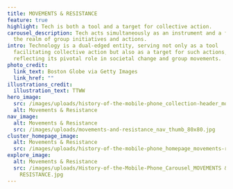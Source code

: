 ```yaml
---
title: MOVEMENTS & RESISTANCE
feature: true
highlight: Tech is both a tool and a target for collective action.
carousel_description: Tech acts simultaneously as an instrument and a focus in
  the realm of group initiatives and actions.
intro: Technology is a dual-edged entity, serving not only as a tool
  facilitating collective action but also as a target for such actions,
  reflecting its pivotal role in societal change and group movements.
photo_credit:
  link_text: Boston Globe via Getty Images
  link_href: ""
illustrations_credit:
  illustration_text: TTWW
hero_image:
  src: /images/uploads/history-of-the-mobile-phone_collection-header_movements-resistance-600.png
  alt: Movements & Resistance
nav_image:
  alt: Movements & Resistance
  src: /images/uploads/movements-and-resistance_nav_thumb_80x80.jpg
cluster_homepage_image:
  alt: Movements & Resistance
  src: /images/uploads/history-of-the-mobile-phone_homepage_movements-resistance-750.jpg
explore_image:
  alt: Movements & Resistance
  src: /images/uploads/History-of-the-Mobile-Phone_Carousel_MOVEMENTS &
    RESISTANCE.jpg
---
```

